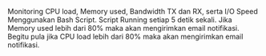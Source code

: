 Monitoring CPU load, Memory used, Bandwidth TX dan RX, serta I/O Speed Menggunakan Bash Script.
Script Running setiap 5 detik sekali.
Jika Memory used lebih dari 80% maka akan mengirimkan email notifikasi.
Begitu pula jika CPU load lebih dari 80% maka akan mengirimkan email notifikasi.

